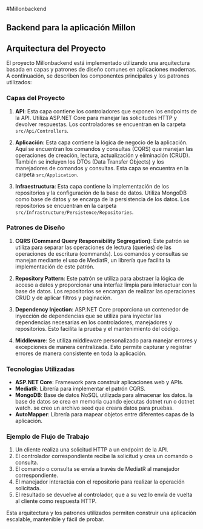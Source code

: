#Millonbackend

## Backend para la aplicación Millon

## Arquitectura del Proyecto

El proyecto Millonbackend está implementado utilizando una arquitectura basada en capas y patrones de diseño comunes en aplicaciones modernas. A continuación, se describen los componentes principales y los patrones utilizados:

### Capas del Proyecto

1. **API**: Esta capa contiene los controladores que exponen los endpoints de la API. Utiliza ASP.NET Core para manejar las solicitudes HTTP y devolver respuestas. Los controladores se encuentran en la carpeta `src/Api/Controllers`.

2. **Aplicación**: Esta capa contiene la lógica de negocio de la aplicación. Aquí se encuentran los comandos y consultas (CQRS) que manejan las operaciones de creación, lectura, actualización y eliminación (CRUD). También se incluyen los DTOs (Data Transfer Objects) y los manejadores de comandos y consultas. Esta capa se encuentra en la carpeta `src/Application`.

3. **Infraestructura**: Esta capa contiene la implementación de los repositorios y la configuración de la base de datos. Utiliza MongoDB como base de datos y se encarga de la persistencia de los datos. Los repositorios se encuentran en la carpeta `src/Infrastructure/Persistence/Repositories`.

### Patrones de Diseño

1. **CQRS (Command Query Responsibility Segregation)**: Este patrón se utiliza para separar las operaciones de lectura (queries) de las operaciones de escritura (commands). Los comandos y consultas se manejan mediante el uso de MediatR, un librería que facilita la implementación de este patrón.

2. **Repository Pattern**: Este patrón se utiliza para abstraer la lógica de acceso a datos y proporcionar una interfaz limpia para interactuar con la base de datos. Los repositorios se encargan de realizar las operaciones CRUD y de aplicar filtros y paginación.

3. **Dependency Injection**: ASP.NET Core proporciona un contenedor de inyección de dependencias que se utiliza para inyectar las dependencias necesarias en los controladores, manejadores y repositorios. Esto facilita la prueba y el mantenimiento del código.

4. **Middleware**: Se utiliza middleware personalizado para manejar errores y excepciones de manera centralizada. Esto permite capturar y registrar errores de manera consistente en toda la aplicación.

### Tecnologías Utilizadas

- **ASP.NET Core**: Framework para construir aplicaciones web y APIs.
- **MediatR**: Librería para implementar el patrón CQRS.
- **MongoDB**: Base de datos NoSQL utilizada para almacenar los datos. la base de datos se crea en memoria cuando ejecutas dotnet run o dotnet watch. se creo un archivo seed que creara datos para pruebas.
- **AutoMapper**: Librería para mapear objetos entre diferentes capas de la aplicación.

### Ejemplo de Flujo de Trabajo

1. Un cliente realiza una solicitud HTTP a un endpoint de la API.
2. El controlador correspondiente recibe la solicitud y crea un comando o consulta.
3. El comando o consulta se envía a través de MediatR al manejador correspondiente.
4. El manejador interactúa con el repositorio para realizar la operación solicitada.
5. El resultado se devuelve al controlador, que a su vez lo envía de vuelta al cliente como respuesta HTTP.

Esta arquitectura y los patrones utilizados permiten construir una aplicación escalable, mantenible y fácil de probar.

